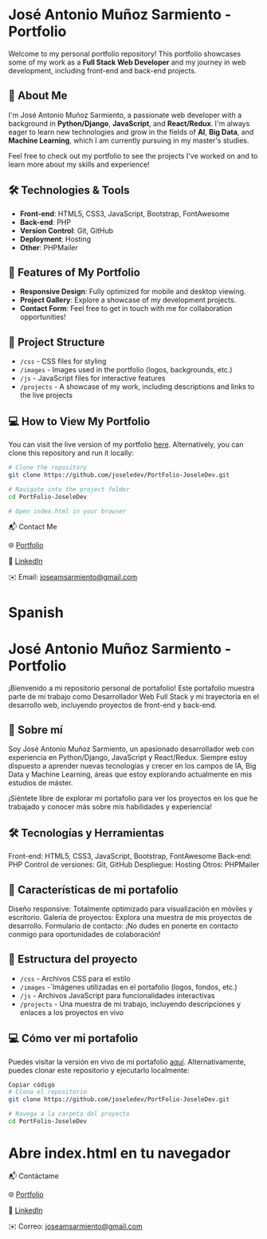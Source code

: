 # José Antonio Muñoz Sarmiento - Portfolio

Welcome to my personal portfolio repository! This portfolio showcases some of my work as a **Full Stack Web Developer** and my journey in web development, including front-end and back-end projects.

## 🚀 About Me

I'm José Antonio Muñoz Sarmiento, a passionate web developer with a background in **Python/Django**, **JavaScript**, and **React/Redux**. I'm always eager to learn new technologies and grow in the fields of **AI**, **Big Data**, and **Machine Learning**, which I am currently pursuing in my master's studies.

Feel free to check out my portfolio to see the projects I've worked on and to learn more about my skills and experience!

## 🛠️ Technologies & Tools

- **Front-end**: HTML5, CSS3, JavaScript, Bootstrap, FontAwesome
- **Back-end**: PHP
- **Version Control**: Git, GitHub
- **Deployment**: Hosting
- **Other**: PHPMailer

## 🌟 Features of My Portfolio

- **Responsive Design**: Fully optimized for mobile and desktop viewing.
- **Project Gallery**: Explore a showcase of my development projects.
- **Contact Form**: Feel free to get in touch with me for collaboration opportunities!

## 📂 Project Structure

- `/css` - CSS files for styling
- `/images` - Images used in the portfolio (logos, backgrounds, etc.)
- `/js` - JavaScript files for interactive features
- `/projects` - A showcase of my work, including descriptions and links to the live projects

## 💻 How to View My Portfolio

You can visit the live version of my portfolio [here](https:www.joseledev.es). Alternatively, you can clone this repository and run it locally:

```bash
# Clone the repository
git clone https://github.com/joseledev/PortFolio-JoseleDev.git

# Navigate into the project folder
cd PortFolio-JoseleDev

# Open index.html in your browser

```
📬 Contact Me

🌐 [Portfolio](https://www.joseledev.es/)

💼 [LinkedIn](https://www.linkedin.com/in/jose-antonio-muñoz-sarmiento-1b151637)

✉️ Email: joseamsarmiento@gmail.com

 # Spanish

# José Antonio Muñoz Sarmiento - Portfolio

¡Bienvenido a mi repositorio personal de portafolio! Este portafolio muestra parte de mi trabajo como Desarrollador Web Full Stack y mi trayectoria en el desarrollo web, incluyendo proyectos de front-end y back-end.

## 🚀 Sobre mí

Soy José Antonio Muñoz Sarmiento, un apasionado desarrollador web con experiencia en Python/Django, JavaScript y React/Redux. Siempre estoy dispuesto a aprender nuevas tecnologías y crecer en los campos de IA, Big Data y Machine Learning, áreas que estoy explorando actualmente en mis estudios de máster.

¡Siéntete libre de explorar mi portafolio para ver los proyectos en los que he trabajado y conocer más sobre mis habilidades y experiencia!

## 🛠️ Tecnologías y Herramientas

Front-end: HTML5, CSS3, JavaScript, Bootstrap, FontAwesome
Back-end: PHP
Control de versiones: Git, GitHub
Despliegue: Hosting
Otros: PHPMailer

## 🌟 Características de mi portafolio

Diseño responsive: Totalmente optimizado para visualización en móviles y escritorio.
Galería de proyectos: Explora una muestra de mis proyectos de desarrollo.
Formulario de contacto: ¡No dudes en ponerte en contacto conmigo para oportunidades de colaboración!

## 📂 Estructura del proyecto

- `/css` - Archivos CSS para el estilo
- `/images` -´Imágenes utilizadas en el portafolio (logos, fondos, etc.)
- `/js` -  Archivos JavaScript para funcionalidades interactivas
- `/projects` -  Una muestra de mi trabajo, incluyendo descripciones y enlaces a los proyectos en vivo

## 💻 Cómo ver mi portafolio 
Puedes visitar la versión en vivo de mi portafolio [aquí](https:www.joseledev.es). Alternativamente, puedes clonar este repositorio y ejecutarlo localmente:

``` bash
Copiar código
# Clona el repositorio
git clone https://github.com/joseledev/PortFolio-JoseleDev.git

# Navega a la carpeta del proyecto
cd PortFolio-JoseleDev
```

# Abre index.html en tu navegador

📬 Contáctame

🌐 [Portfolio](https://www.joseledev.es/)

💼 [LinkedIn](https://www.linkedin.com/in/jose-antonio-muñoz-sarmiento-1b151637)

✉️ Correo: joseamsarmiento@gmail.com
